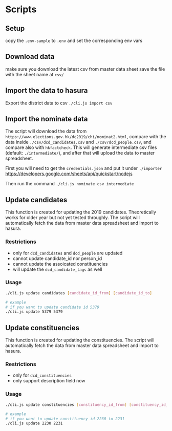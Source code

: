 # Scripts

## Setup

copy the `.env-sample` to `.env`
and set the corresponding env vars

## Download data

make sure you download the latest csv from master data sheet
save the file with the sheet name at `csv/`

## Import the data to hasura

Export the district data to csv
`./cli.js import csv`

## Import the nominate data

The script will download the data from `https://www.elections.gov.hk/dc2019/chi/nominat2.html`, compare with the data inside `./csv/dcd_candidates.csv` and `./csv/dcd_people.csv`, and compare also with `hkfactcheck`. This will generate intermediate csv files (default: `./intermediate/`), and after that will upload the data to master spreadsheet.

First you will need to get the `credentials.json` and put it under `./importer`
https://developers.google.com/sheets/api/quickstart/nodejs

Then run the command
`./cli.js nominate csv intermediate`

## Update candidates

This function is created for updating the 2019 candidates. Theoretically works for older year but not yet tested throughly. The script will automatically fetch the data from master data spreadsheet and import to hasura.

### Restrictions

- only for `dcd_candidates` and `dcd_people` are updated
- cannot update candidate_id nor person_id
- cannot update the assoicated constituencies
- will update the `dcd_candidate_tags` as well

### Usage

```bash
./cli.js update candidates [candidate_id_from] [candidate_id_to]

# example
# if you want to update candidate id 5379
./cli.js update 5379 5379
```

## Update constituencies

This function is created for updating the constituencies. The script will automatically fetch the data from master data spreadsheet and import to hasura.

### Restrictions

- only for `dcd_constituencies`
- only support description field now

### Usage

```bash
./cli.js update constituencies [constituency_id_from] [constituency_id_to]

# example
# if you want to update constituency id 2230 to 2231
./cli.js update 2230 2231
```
